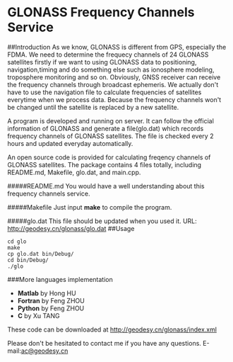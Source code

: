 # GLONASS Frequency Channels Service
##Introduction
As we know, GLONASS is different from GPS, especially the FDMA. We need to determine the frequecy channels of 24 GLONASS satellites firstly if we want to using GLONASS data to positioning, navigation,timing and do something else such as ionosphere modeling, troposphere monitoring and so on. Obviously, GNSS receiver can receive the frequency channels through broadcast ephemeris. We actually don't have to use the navigation file to calculate frequencies of satellites everytime when we process data. Because the frequency channels won't be changed until the satellite is replaced by a new satellite.

A program is developed and running on server. It can follow the official information of GLONASS and generate a file(glo.dat) which records frequency channels of GLONASS satellites. The file is checked every 2 hours and updated everyday automatically.

An open source code is provided for calculating freqency channels of GLONASS satellites. The package contains 4 files totally, including README.md, Makefile, glo.dat, and main.cpp.

#####README.md
You would have a well understanding about this frequency channels service.

#####Makefile
Just input <b>make</b> to compile the program.

#####glo.dat
This file should be updated when you used it. 
URL: http://geodesy.cn/glonass/glo.dat
##Usage
```
cd glo
make
cp glo.dat bin/Debug/
cd bin/Debug/
./glo
```
###More languages implementation
- <b>Matlab</b> by Hong HU
- <b>Fortran</b> by Feng ZHOU
- <b>Python</b> by Feng ZHOU
- <b>C</b> by Xu TANG

These code can be downloaded at http://geodesy.cn/glonass/index.xml



Please don't be hesitated to contact me if you have any questions.
E-mail:ac@geodesy.cn

